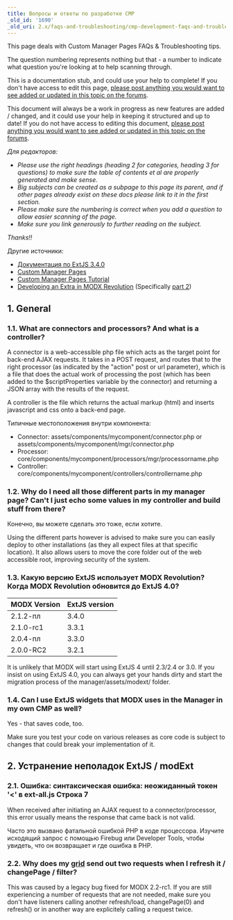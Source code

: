 ```yaml
---
title: Вопросы и ответы по разработке CMP
_old_id: '1690'
_old_uri: 2.x/faqs-and-troubleshooting/cmp-development-faqs-and-troubleshooting
---
```


This page deals with Custom Manager Pages FAQs & Troubleshooting tips.

The question numbering represents nothing but that - a number to indicate what question you're looking at to help scanning through.

This is a documentation stub, and could use your help to complete! If you don't have access to edit this page, [please post anything you would want to see added or updated in this topic on the forums](http://forums.modx.com/thread/72123/faqs-troubleshooting-on-the-rtfm).

This document will always be a work in progress as new features are added / changed, and it could use your help in keeping it structured and up to date! If you do not have access to editing this document, [please post anything you would want to see added or updated in this topic on the forums](http://forums.modx.com/thread/72123/faqs-troubleshooting-on-the-rtfm).

*Для редакторов:*

- *Please use the right headings (heading 2 for categories, heading 3 for questions) to make sure the table of contents et al are properly generated and make sense.*
- *Big subjects can be created as a subpage to this page its parent, and if other pages already exist on these docs please link to it in the first section.*
- *Please make sure the numbering is correct when you add a question to allow easier scanning of the page.*
- *Make sure you link generously to further reading on the subject.*

*Thanks!!*

Другие источники:

- [Документация по ExtJS 3.4.0](http://docs.sencha.com/ext-js/3-4/)
- [Custom Manager Pages](extending-modx/custom-manager-pages "Custom Manager Pages")
- [Custom Manager Pages Tutorial](_legacy/developing-in-modx/custom-manager-pages-tutorial "Custom Manager Pages Tutorial")
- [Developing an Extra in MODX Revolution](extending-modx/tutorials/developing-an-extra "Developing an Extra in MODX Revolution") (Specifically [part 2](extending-modx/tutorials/developing-an-extra/part-2 "Developing an Extra in MODX Revolution, Part II"))

## 1. General

### 1.1. What are connectors and processors? And what is a controller?

A connector is a web-accessible php file which acts as the target point for back-end AJAX requests. It takes in a POST request, and routes that to the right processor (as indicated by the "action" post or url parameter), which is a file that does the actual work of processing the post (which has been added to the $scriptProperties variable by the connector) and returning a JSON array with the results of the request.

A controller is the file which returns the actual markup (html) and inserts javascript and css onto a back-end page.

Типичные местоположения внутри компонента:

- Connector: assets/components/mycomponent/connector.php or assets/components/mycomponent/mgr/connector.php
- Processor: core/components/mycomponent/processors/mgr/processorname.php
- Controller: core/components/mycomponent/controllers/controllername.php

### 1.2. Why do I need all those different parts in my manager page? Can't I just echo some values in my controller and build stuff from there?

Конечно, вы можете сделать это тоже, если хотите.

Using the different parts however is advised to make sure you can easily deploy to other installations (as they all expect files at that specific location). It also allows users to move the core folder out of the web accessible root, improving security of the system.

### 1.3. Какую версию ExtJS использует MODX Revolution? Когда MODX Revolution обновится до ExtJS 4.0?

MODX Version | ExtJS version
--- | ---
2.1.2-пл | 3.4.0
2.1.0-rc1 | 3.3.1
2.0.4-пл | 3.3.0
2.0.0-RC2 | 3.2.1

It is unlikely that MODX will start using ExtJS 4 until 2.3/2.4 or 3.0. If you insist on using ExtJS 4.0, you can always get your hands dirty and start the migration process of the manager/assets/modext/ folder.

### 1.4. Can I use ExtJS widgets that MODX uses in the Manager in my own CMP as well?

Yes - that saves code, too.

Make sure you test your code on various releases as core code is subject to changes that could break your implementation of it.

## 2. Устранение неполадок ExtJS / modExt

### 2.1. Ошибка: синтаксическая ошибка: неожиданный токен '<' в ext-all.js Строка 7

When received after initiating an AJAX request to a connector/processor, this error usually means the response that came back is not valid.

Часто это вызвано фатальной ошибкой PHP в коде процессора. Изучите исходящий запрос с помощью Firebug или Developer Tools, чтобы увидеть, что он возвращает и где ошибка в PHP.

### 2.2. Why does my [grid](extending-modx/custom-manager-pages/modext/modx.grid.grid "MODx.grid.Grid") send out two requests when I refresh it / changePage / filter?

This was caused by a legacy bug fixed for MODX 2.2-rc1. If you are still experiencing a number of requests that are not needed, make sure you don't have listeners calling another refresh/load, changePage(0) and refresh() or in another way are explicitely calling a request twice.
